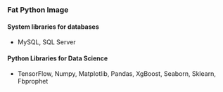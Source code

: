 ### Fat Python Image

#### System libraries for databases
* MySQL, SQL Server
#### Python Libraries for Data Science
* TensorFlow, Numpy, Matplotlib, Pandas, XgBoost, Seaborn, Sklearn, Fbprophet
